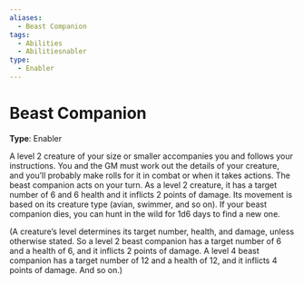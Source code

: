 ```yaml
---
aliases:
  - Beast Companion
tags:
  - Abilities
  - Abilitiesnabler
type:
  - Enabler
---
```


# Beast Companion

**Type**: Enabler

A level 2 creature of your size or smaller accompanies you and follows your instructions. You and the GM must work out the details of your creature, and you’ll probably make rolls for it in combat or when it takes actions. The beast companion acts on your turn. As a level 2 creature, it has a target number of 6 and 6 health and it inflicts 2 points of damage. Its movement is based on its creature type (avian, swimmer, and so on). If your beast companion dies, you can hunt in the wild for 1d6 days to find a new one.

(A creature’s level determines its target number, health, and damage, unless otherwise stated. So a level 2 beast companion has a target number of 6 and a health of 6, and it inflicts 2 points of damage. A level 4 beast companion has a target number of 12 and a health of 12, and it inflicts 4 points of damage. And so on.)
